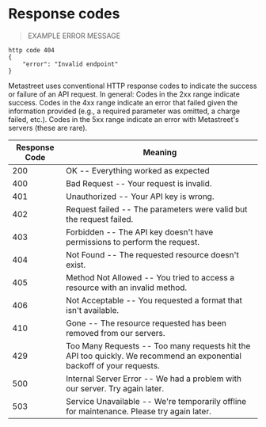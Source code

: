 # Response codes

> EXAMPLE ERROR MESSAGE

```shell
http code 404
{
    "error": "Invalid endpoint"
}
```

Metastreet uses conventional HTTP response codes to indicate the success or failure of an API request. In general: Codes in the 2xx range indicate success. Codes in the 4xx range indicate an error that failed given the information provided (e.g., a required parameter was omitted, a charge failed, etc.). Codes in the 5xx range indicate an error with Metastreet's servers (these are rare).

Response Code | Meaning
---------- | -------
200 | OK -- Everything worked as expected
400 | Bad Request -- Your request is invalid.
401 | Unauthorized -- Your API key is wrong.
402 | Request failed -- The parameters were valid but the request failed.
403 | Forbidden -- The API key doesn't have permissions to perform the request.
404 | Not Found -- The requested resource doesn't exist.
405 | Method Not Allowed -- You tried to access a resource with an invalid method.
406 | Not Acceptable -- You requested a format that isn't available.
410 | Gone -- The resource requested has been removed from our servers.
429 | Too Many Requests -- Too many requests hit the API too quickly. We recommend an exponential backoff of your requests.
500 | Internal Server Error -- We had a problem with our server. Try again later.
503 | Service Unavailable -- We're temporarily offline for maintenance. Please try again later.
